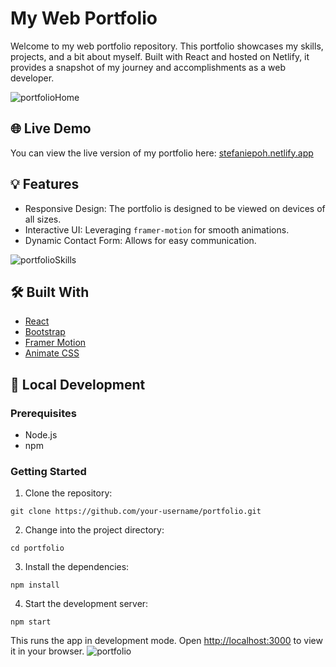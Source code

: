 # My Web Portfolio

Welcome to my web portfolio repository. This portfolio showcases my skills, projects, and a bit about myself. Built with React and hosted on Netlify, it provides a snapshot of my journey and accomplishments as a web developer.

![portfolioHome](https://github.com/qiaodotzip/myPortfolio/assets/139465626/b48e7a8c-b363-42d5-9793-2177175e804f)

## 🌐 Live Demo

You can view the live version of my portfolio here: [stefaniepoh.netlify.app](https://stefaniepoh.netlify.app/)

## 💡 Features

- Responsive Design: The portfolio is designed to be viewed on devices of all sizes.
- Interactive UI: Leveraging `framer-motion` for smooth animations.
- Dynamic Contact Form: Allows for easy communication.

![portfolioSkills](https://github.com/qiaodotzip/myPortfolio/assets/139465626/6f03d2b5-554e-4d01-9c37-5c2c04fed63d)

## 🛠️ Built With

- [React](https://reactjs.org/)
- [Bootstrap](https://getbootstrap.com/)
- [Framer Motion](https://www.framer.com/motion/)
- [Animate CSS](https://animate.style/)

## 🚀 Local Development

### Prerequisites

- Node.js
- npm

### Getting Started

1. Clone the repository:
```
git clone https://github.com/your-username/portfolio.git
```

2. Change into the project directory:
```
cd portfolio
```

3. Install the dependencies:
```
npm install
```

4. Start the development server:
```
npm start
```

This runs the app in development mode. Open [http://localhost:3000](http://localhost:3000) to view it in your browser.
![portfolio](https://github.com/qiaodotzip/myPortfolio/assets/139465626/bbd15ea5-0c7c-41ca-9838-75bebf9c3929)

